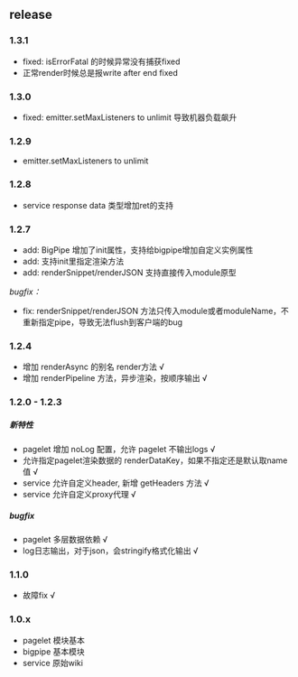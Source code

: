 ## release

### 1.3.1
- fixed: isErrorFatal 的时候异常没有捕获fixed
- 正常render时候总是报write after end fixed

### 1.3.0
- fixed: emitter.setMaxListeners to unlimit 导致机器负载飙升

### 1.2.9
- emitter.setMaxListeners to unlimit

### 1.2.8
- service response data 类型增加ret的支持

### 1.2.7
- add: BigPipe 增加了init属性，支持给bigpipe增加自定义实例属性
- add: 支持init里指定渲染方法
- add: renderSnippet/renderJSON 支持直接传入module原型

*bugfix：*
- fix: renderSnippet/renderJSON 方法只传入module或者moduleName，不重新指定pipe，导致无法flush到客户端的bug


### 1.2.4
- 增加 renderAsync 的别名 render方法 √
- 增加 renderPipeline 方法，异步渲染，按顺序输出 √


### 1.2.0 - 1.2.3

##### 新特性
- pagelet 增加 noLog 配置，允许 pagelet 不输出logs √
- 允许指定pagelet渲染数据的 renderDataKey，如果不指定还是默认取name值 √
- service 允许自定义header, 新增 getHeaders 方法 √
- service 允许自定义proxy代理 √


##### bugfix
- pagelet 多层数据依赖 √
- log日志输出，对于json，会stringify格式化输出 √

### 1.1.0
- 故障fix √

### 1.0.x

- pagelet 模块基本
- bigpipe 基本模块
- service 原始wiki
